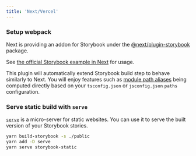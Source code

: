 ```yaml
---
title: 'Next/Vercel'
---
```


### Setup webpack

Next is providing an addon for Storybook under the [@next/plugin-storybook](https://www.npmjs.com/package/@next/plugin-storybook) package.

See [the official Storybook example in Next](https://github.com/vercel/next.js/tree/canary/examples/with-storybook) for usage.

This plugin will automatically extend Storybook build step to behave similarly to Next. You will enjoy features such as [module path aliases](https://nextjs.org/docs/advanced-features/module-path-aliases) being computed directly based on your `tsconfig.json` or `jsconfig.json` `paths` configuration.

### Serve static build with `serve`

[`serve`](https://github.com/vercel/serve) is a micro-server for static websites. You can use it to serve the built version of your Storybook stories.

```sh
yarn build-storybook -s ./public
yarn add -D serve
yarn serve storybook-static
```
